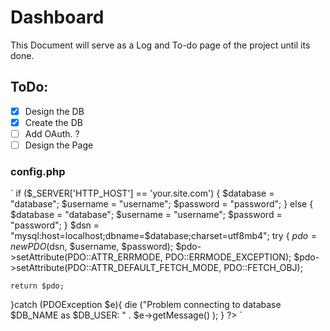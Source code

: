 # Dashboard
This Document will serve as a Log and To-do page of the project until its done.

## ToDo:
- [x] Design the DB
- [x] Create the DB
- [ ] Add OAuth. ?
- [ ] Design the Page

### config.php
`
if ($_SERVER['HTTP_HOST'] == 'your.site.com') {
    $database = "database";
    $username = "username";
    $password = "password";
} else {
    $database = "database";
    $username = "username";
    $password = "password";
}
$dsn = "mysql:host=localhost;dbname=$database;charset=utf8mb4";
try {
    $pdo = new PDO($dsn, $username, $password);
    $pdo->setAttribute(PDO::ATTR_ERRMODE, PDO::ERRMODE_EXCEPTION);
    $pdo->setAttribute(PDO::ATTR_DEFAULT_FETCH_MODE, PDO::FETCH_OBJ);

    return $pdo;

}catch (PDOException $e){
    die ("Problem connecting to database $DB_NAME as $DB_USER: " . $e->getMessage() );
}
?>
`

